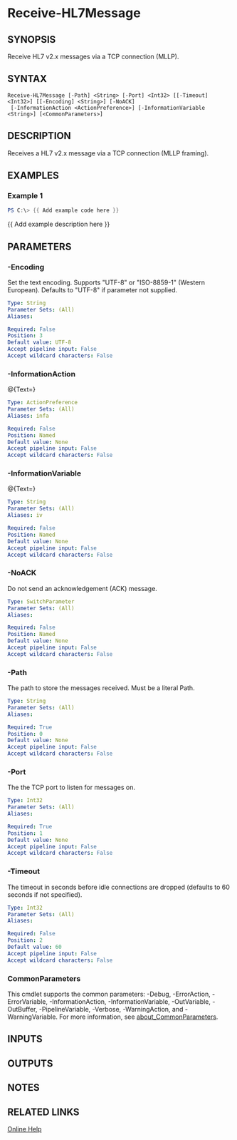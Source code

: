 ﻿---
external help file: hl7tools.dll-Help.xml
Module Name: hl7tools
online version: https://github.com/RobHolme/HL7-Powershell-Module#receive-hl7message
schema: 2.0.0
---

# Receive-HL7Message

## SYNOPSIS
Receive HL7 v2.x messages via a TCP connection (MLLP).

## SYNTAX

```
Receive-HL7Message [-Path] <String> [-Port] <Int32> [[-Timeout] <Int32>] [[-Encoding] <String>] [-NoACK]
 [-InformationAction <ActionPreference>] [-InformationVariable <String>] [<CommonParameters>]
```

## DESCRIPTION
Receives a HL7 v2.x message via a TCP connection (MLLP framing).

## EXAMPLES

### Example 1
```powershell
PS C:\> {{ Add example code here }}
```

{{ Add example description here }}

## PARAMETERS

### -Encoding
Set the text encoding.
Supports "UTF-8" or "ISO-8859-1" (Western European).
Defaults to "UTF-8" if parameter not supplied.

```yaml
Type: String
Parameter Sets: (All)
Aliases:

Required: False
Position: 3
Default value: UTF-8
Accept pipeline input: False
Accept wildcard characters: False
```

### -InformationAction
@{Text=}

```yaml
Type: ActionPreference
Parameter Sets: (All)
Aliases: infa

Required: False
Position: Named
Default value: None
Accept pipeline input: False
Accept wildcard characters: False
```

### -InformationVariable
@{Text=}

```yaml
Type: String
Parameter Sets: (All)
Aliases: iv

Required: False
Position: Named
Default value: None
Accept pipeline input: False
Accept wildcard characters: False
```

### -NoACK
Do not send an acknowledgement (ACK) message.

```yaml
Type: SwitchParameter
Parameter Sets: (All)
Aliases:

Required: False
Position: Named
Default value: None
Accept pipeline input: False
Accept wildcard characters: False
```

### -Path
The path to store the messages received.
Must be a literal Path.

```yaml
Type: String
Parameter Sets: (All)
Aliases:

Required: True
Position: 0
Default value: None
Accept pipeline input: False
Accept wildcard characters: False
```

### -Port
The the TCP port to listen for messages on.

```yaml
Type: Int32
Parameter Sets: (All)
Aliases:

Required: True
Position: 1
Default value: None
Accept pipeline input: False
Accept wildcard characters: False
```

### -Timeout
The timeout in seconds before idle connections are dropped (defaults to 60 seconds if not specified).

```yaml
Type: Int32
Parameter Sets: (All)
Aliases:

Required: False
Position: 2
Default value: 60
Accept pipeline input: False
Accept wildcard characters: False
```

### CommonParameters
This cmdlet supports the common parameters: -Debug, -ErrorAction, -ErrorVariable, -InformationAction, -InformationVariable, -OutVariable, -OutBuffer, -PipelineVariable, -Verbose, -WarningAction, and -WarningVariable. For more information, see [about_CommonParameters](http://go.microsoft.com/fwlink/?LinkID=113216).

## INPUTS

## OUTPUTS

## NOTES

## RELATED LINKS

[Online Help](https://github.com/RobHolme/HL7-Powershell-Module#receive-hl7message)

